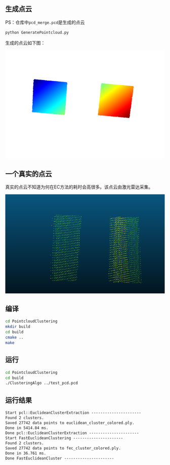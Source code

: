 ## 生成点云

PS：仓库中`pcd_merge.pcd`是生成的点云

```python
python GeneratePointcloud.py
```

生成的点云如下图：

![生成的点云](./imgs/generated_pointcloud.png)

## 一个真实的点云

真实的点云不知道为何在EC方法的耗时会高很多。该点云由激光雷达采集。

![一个真实的点云](./imgs/real_pointcloud.png)

## 编译

```bash
cd PointcloudClustering
mkdir build
cd build
cmake ..
make
```

## 运行

```bash
cd PointcloudClustering
cd build
./ClusteringAlgo ../test_pcd.pcd
```

## 运行结果

```
Start pcl::EuclideanClusterExtraction ----------------------
Found 2 clusters.
Saved 27742 data points to euclidean_cluster_colored.ply.
Done in 5414.84 ms.
Done pcl::EuclideanClusterExtraction ----------------------
Start FastEuclideanClustering ----------------------
Found 2 clusters.
Saved 27742 data points to fec_cluster_colored.ply.
Done in 36.761 ms.
Done FastEuclideanCluster ----------------------
```